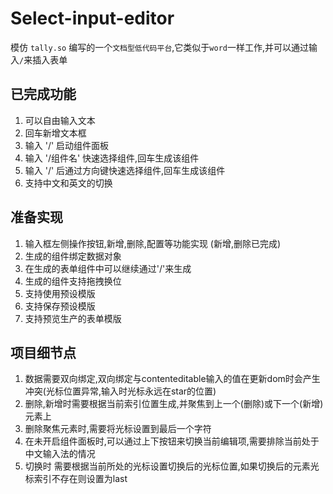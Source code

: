 <!--
 * @Author: sroxck
 * @Date: 2023-10-19 10:33:44
 * @LastEditors: sroxck
 * @LastEditTime: 2023-10-30 16:03:50
 * @Description: 
-->
# Select-input-editor
模仿 `tally.so` 编写的一个`文档型低代码平台`,它类似于`word`一样工作,并可以通过输入`/`来插入表单

## 已完成功能
1. 可以自由输入文本
2. 回车新增文本框
3. 输入 '/' 启动组件面板 
4. 输入 '/组件名' 快速选择组件,回车生成该组件
5. 输入 '/' 后通过方向键快速选择组件,回车生成该组件
6. 支持中文和英文的切换

## 准备实现
1. 输入框左侧操作按钮,新增,删除,配置等功能实现 (新增,删除已完成)
2. 生成的组件绑定数据对象
3. 在生成的表单组件中可以继续通过'/'来生成
4. 生成的组件支持拖拽换位
5. 支持使用预设模版
6. 支持保存预设模版
7. 支持预览生产的表单模版

## 项目细节点
1. 数据需要双向绑定,双向绑定与contenteditable输入的值在更新dom时会产生冲突(光标位置异常,输入时光标永远在star的位置)
2. 删除,新增时需要根据当前索引位置生成,并聚焦到上一个(删除)或下一个(新增)元素上
3. 删除聚焦元素时,需要将光标设置到最后一个字符
4. 在未开启组件面板时,可以通过上下按钮来切换当前编辑项,需要排除当前处于中文输入法的情况
5. 切换时 需要根据当前所处的光标设置切换后的光标位置,如果切换后的元素光标索引不存在则设置为last

